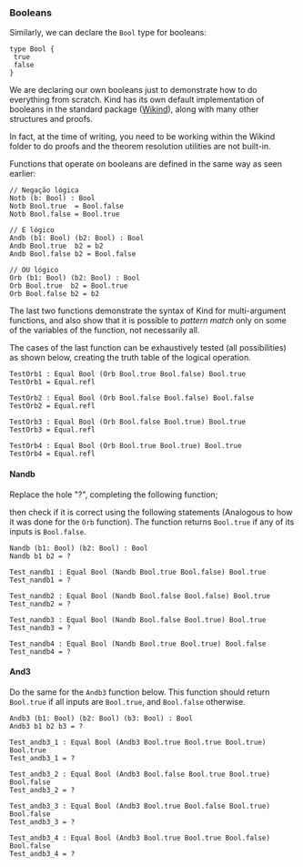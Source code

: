 ### Booleans

Similarly, we can declare the `Bool` type for booleans:

```rust,ignore
type Bool {
 true
 false
}
```

<!-- TODO mudar isso aqui caso tenhamos um gerenciador de pacotes -->
We are declaring our own booleans just to demonstrate how to do everything from scratch. Kind has its own default implementation of booleans in the standard package ([Wikind](github.com/Kindelia/Wikind)), along with many other structures and proofs.

In fact, at the time of writing, you need to be working within the Wikind folder to do proofs and the theorem resolution utilities are not built-in.

Functions that operate on booleans are defined in the same way as seen earlier:

```rust,ignore
// Negação lógica
Notb (b: Bool) : Bool
Notb Bool.true  = Bool.false
Notb Bool.false = Bool.true

// E lógico
Andb (b1: Bool) (b2: Bool) : Bool
Andb Bool.true  b2 = b2
Andb Bool.false b2 = Bool.false

// OU lógico
Orb (b1: Bool) (b2: Bool) : Bool
Orb Bool.true  b2 = Bool.true
Orb Bool.false b2 = b2
```

The last two functions demonstrate the syntax of Kind for multi-argument functions, and also show that it is possible to *pattern match* only on some of the variables of the function, not necessarily all.

The cases of the last function can be exhaustively tested (all possibilities) as shown below, creating the truth table of the logical operation.

```rust,ignore
TestOrb1 : Equal Bool (Orb Bool.true Bool.false) Bool.true
TestOrb1 = Equal.refl

TestOrb2 : Equal Bool (Orb Bool.false Bool.false) Bool.false
TestOrb2 = Equal.refl

TestOrb3 : Equal Bool (Orb Bool.false Bool.true) Bool.true
TestOrb3 = Equal.refl

TestOrb4 : Equal Bool (Orb Bool.true Bool.true) Bool.true
TestOrb4 = Equal.refl
```

#### Nandb

Replace the hole "?", completing the following function;

then check if it is correct using the following statements (Analogous to how it was done for the `Orb` function). The function returns `Bool.true` if any of its inputs is `Bool.false`.

```rust,ignore
Nandb (b1: Bool) (b2: Bool) : Bool
Nandb b1 b2 = ?

Test_nandb1 : Equal Bool (Nandb Bool.true Bool.false) Bool.true
Test_nandb1 = ?

Test_nandb2 : Equal Bool (Nandb Bool.false Bool.false) Bool.true
Test_nandb2 = ?

Test_nandb3 : Equal Bool (Nandb Bool.false Bool.true) Bool.true
Test_nandb3 = ?

Test_nandb4 : Equal Bool (Nandb Bool.true Bool.true) Bool.false
Test_nandb4 = ?
```

#### And3

Do the same for the `Andb3` function below. This function should return `Bool.true` if all inputs are `Bool.true`, and `Bool.false` otherwise.

```rust,ignore
Andb3 (b1: Bool) (b2: Bool) (b3: Bool) : Bool
Andb3 b1 b2 b3 = ?

Test_andb3_1 : Equal Bool (Andb3 Bool.true Bool.true Bool.true) Bool.true
Test_andb3_1 = ?

Test_andb3_2 : Equal Bool (Andb3 Bool.false Bool.true Bool.true) Bool.false
Test_andb3_2 = ?

Test_andb3_3 : Equal Bool (Andb3 Bool.true Bool.false Bool.true) Bool.false
Test_andb3_3 = ?

Test_andb3_4 : Equal Bool (Andb3 Bool.true Bool.true Bool.false) Bool.false
Test_andb3_4 = ?
```
